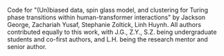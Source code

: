 Code for "(Un)biased data, spin glass model, and clustering for Turing phase transitions within human-transformer interactions" by Jackson George, Zachariah Yusaf, Stephanie Zoltick, Linh Huynh. All authors contributed equally to this work, with J.G., Z.Y., S.Z. being undergraduate students and co-first authors, and L.H. being the research mentor and senior author.
